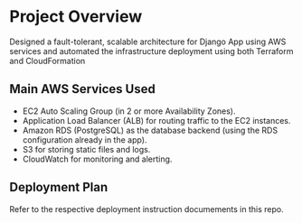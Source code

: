 # Project Overview

Designed a fault-tolerant, scalable architecture for Django App using AWS services and automated the infrastructure deployment using both Terraform and CloudFormation

## Main AWS Services Used

- EC2 Auto Scaling Group (in 2 or more Availability Zones).
- Application Load Balancer (ALB) for routing traffic to the EC2
instances.
- Amazon RDS (PostgreSQL) as the database backend (using the RDS
configuration already in the app).
- S3 for storing static files and logs.
- CloudWatch for monitoring and alerting.

## Deployment Plan
Refer to the respective deployment instruction documements in this repo.
